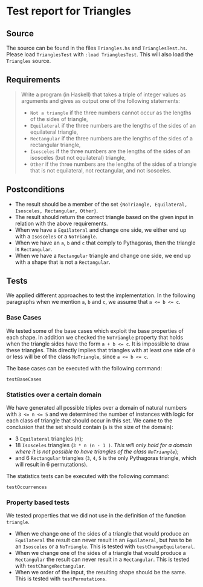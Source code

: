 # Test report for Triangles

## Source

The source can be found in the files `Triangles.hs` and `TrianglesTest.hs`. Please load `TrianglesTest` with `:load TrianglesTest`. This will also load the `Triangles` source.

## Requirements

> Write a program (in Haskell) that takes a triple of integer values as arguments and gives as output one of the following statements:
>
> - `Not a triangle` if the three numbers cannot occur as the lengths of the sides of triangle,
> - `Equilateral` if the three numbers are the lengths of the sides of an equilateral triangle,
> - `Rectangular` if the three numbers are the lengths of the sides of a rectangular triangle,
> - `Isosceles` if the three numbers are the lengths of the sides of an isosceles (but not equilateral) triangle,
> - `Other` if the three numbers are the lengths of the sides of a triangle that is not equilateral, not rectangular, and not isosceles.

## Postconditions

- The result should be a member of the set `{NoTriangle, Equilateral, Isosceles, Rectangular, Other}`.
- The result should return the correct triangle based on the given input in relation with the above requirements.
- When we have a `Equilateral` and change one side, we either end up with a `Isosceles` or a `NoTriangle`.
- When we have an `a`, `b` and `c` that comply to Pythagoras, then the triangle is `Rectangular`.
- When we have a `Rectangular` triangle and change one side, we end up with a shape that is not a `Rectangular`.


## Tests

We applied different approaches to test the implementation. In the following paragraphs when we mention `a`, `b` and `c`, we assume that `a <= b <= c`.

### Base Cases

We tested some of the base cases which exploit the base properties of each shape. In addition we checked the `NoTriangle` property that holds when the triangle sides have the form `a + b <= c`. It is impossible to draw these triangles. This directly implies that triangles with at least one side of `0` or less will be of the class `NoTriangle`, since `a <= b <= c`.

The base cases can be executed with the following command:

```
testBaseCases
```

### Statistics over a certain domain

We have generated all possible triples over a domain of natural numbers with `3 <= n <= 5` and we determined the number of instances with logic for each class of triangle that should occur in this set. We came to the conclusion that the set should contain (`n` is the size of the domain):

- 3 `Equilateral` triangles (n);
- 18 `Isosceles` triangles (`3 * n (n - 1 )`. *This will only hold for a domain where it is not possible to have triangles of the class `NoTriangle`*);
- and 6 `Rectangular` triangles (`3`, `4`, `5` is the only Pythagoras triangle, which will result in 6 permutations).

The statistics tests can be executed with the following command:

```
testOccurrences
```

### Property based tests

We tested properties that we did not use in the definition of the function `triangle`.

- When we change one of the sides of a triangle that would produce an `Equilateral` the result can never result in an `Equilateral`, but has to be an `Isosceles` or a `NoTriangle`. This is tested with `testChangeEquilateral`.
- When we change one of the sides of a triangle that would produce a `Rectangular` the result can never result in a `Rectangular`. This is tested with `testChangeRectangular`.
- When we order of the input, the resulting shape should be the same. This is tested with `testPermutations`.
